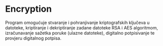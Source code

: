 # Encryption
Program omogućuje stvaranje i pohranjivanje kriptografskih ključeva u datoteke, kriptiranje i dekriptiranje zadane datoteke RSA i AES algoritmom, izračunavanje sažetka poruke (ulazne datoteke), digitalno potpisivanje te provjeru digitalnog potpisa.
